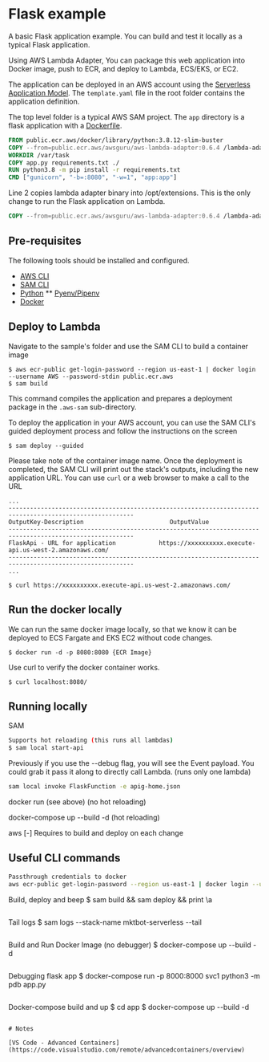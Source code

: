 # Flask example

A basic Flask application example. You can build and test it locally as a typical Flask application.

Using AWS Lambda Adapter, You can package this web application into Docker image, push to ECR, and deploy to Lambda, ECS/EKS, or EC2.

The application can be deployed in an AWS account using the [Serverless Application Model](https://github.com/awslabs/serverless-application-model). The `template.yaml` file in the root folder contains the application definition.

The top level folder is a typical AWS SAM project. The `app` directory is a flask application with a [Dockerfile](app/Dockerfile).

```dockerfile
FROM public.ecr.aws/docker/library/python:3.8.12-slim-buster
COPY --from=public.ecr.aws/awsguru/aws-lambda-adapter:0.6.4 /lambda-adapter /opt/extensions/lambda-adapter
WORKDIR /var/task
COPY app.py requirements.txt ./
RUN python3.8 -m pip install -r requirements.txt
CMD ["gunicorn", "-b=:8080", "-w=1", "app:app"]
```

Line 2 copies lambda adapter binary into /opt/extensions. This is the only change to run the Flask application on Lambda.

```dockerfile
COPY --from=public.ecr.aws/awsguru/aws-lambda-adapter:0.6.4 /lambda-adapter /opt/extensions/lambda-adapter
```

## Pre-requisites

The following tools should be installed and configured.
* [AWS CLI](https://aws.amazon.com/cli/)
* [SAM CLI](https://github.com/awslabs/aws-sam-cli)
* [Python](https://www.python.org/)
    ** [Pyenv/Pipenv](https://medium.com/geekculture/setting-up-python-environment-in-macos-using-pyenv-and-pipenv-116293da8e72#:~:text=Pyenv%20is%20to%20manage%20Python,to%20install%20Pyenv%20and%20Pipenv.)
* [Docker](https://www.docker.com/products/docker-desktop)


## Deploy to Lambda
Navigate to the sample's folder and use the SAM CLI to build a container image
```shell
$ aws ecr-public get-login-password --region us-east-1 | docker login --username AWS --password-stdin public.ecr.aws
$ sam build
```

This command compiles the application and prepares a deployment package in the `.aws-sam` sub-directory.

To deploy the application in your AWS account, you can use the SAM CLI's guided deployment process and follow the instructions on the screen

```shell
$ sam deploy --guided
```
Please take note of the container image name.
Once the deployment is completed, the SAM CLI will print out the stack's outputs, including the new application URL. You can use `curl` or a web browser to make a call to the URL

```shell
...
---------------------------------------------------------------------------------------------------------
OutputKey-Description                        OutputValue
---------------------------------------------------------------------------------------------------------
FlaskApi - URL for application            https://xxxxxxxxxx.execute-api.us-west-2.amazonaws.com/
---------------------------------------------------------------------------------------------------------
...

$ curl https://xxxxxxxxxx.execute-api.us-west-2.amazonaws.com/
```

## Run the docker locally

We can run the same docker image locally, so that we know it can be deployed to ECS Fargate and EKS EC2 without code changes.

```shell
$ docker run -d -p 8080:8080 {ECR Image}

```

Use curl to verify the docker container works.

```shell
$ curl localhost:8080/ 
```

## Running locally

SAM
```sh
Supports hot reloading (this runs all lambdas)
$ sam local start-api
```

Previously if you use the --debug flag, you will see the Event payload.
You could grab it pass it along to directly call Lambda. (runs only one lambda)
```sh
sam local invoke FlaskFunction -e apig-home.json
```

docker run (see above) (no hot reloading)

docker-compose up --build -d (hot reloading)

aws
[-] Requires to build and deploy on each change

## Useful CLI commands

```sh
Passthrough credentials to docker
aws ecr-public get-login-password --region us-east-1 | docker login --username AWS --password-stdin public.ecr.aws

```
Build, deploy and beep
$ sam build && sam deploy && print \\a
```

```
Tail logs
$ sam logs --stack-name mktbot-serverless --tail
```

```
Build and Run Docker Image (no debugger)
$ docker-compose up --build -d
```

```
Debugging flask app
$ docker-compose run -p 8000:8000 svc1 python3 -m pdb app.py
```

````
Docker-compose build and up
$ cd app
$ docker-compose up --build -d
```

# Notes

[VS Code - Advanced Containers](https://code.visualstudio.com/remote/advancedcontainers/overview)
